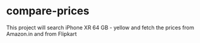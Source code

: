 # compare-prices
This project will search iPhone XR 64 GB - yellow and fetch the prices from Amazon.in and from Flipkart
